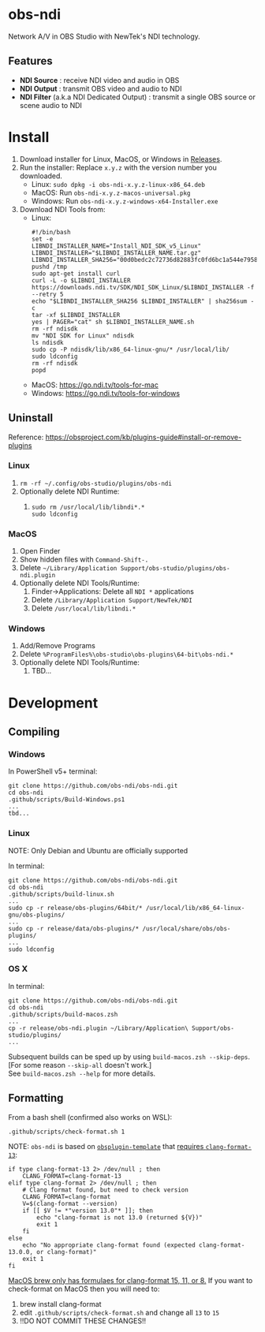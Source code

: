 obs-ndi
==============

Network A/V in OBS Studio with NewTek's NDI technology.

<!--
[![Build Status](https://dev.azure.com/Palakis/obs-ndi/_apis/build/status/Palakis.obs-ndi?branchName=master)](https://dev.azure.com/Palakis/obs-ndi/_build/latest?definitionId=1&branchName=master)
[![Twitter](https://img.shields.io/twitter/url/https/twitter.com/fold_left.svg?style=social&label=Follow%20%40LePalakis)](https://twitter.com/LePalakis)
[![Financial Contributors on Open Collective](https://opencollective.com/obs-websocket/all/badge.svg?label=financial+contributors)](https://opencollective.com/obs-websocket)
-->

## Features
- **NDI Source** : receive NDI video and audio in OBS
- **NDI Output** : transmit OBS video and audio to NDI
- **NDI Filter** (a.k.a NDI Dedicated Output) : transmit a single OBS source or scene audio to NDI

# Install

1. Download installer for Linux, MacOS, or Windows in [Releases](https://github.com/obs-ndi/obs-ndi/releases).
2. Run the installer:
   Replace `x.y.z` with the version number you downloaded.
    * Linux: `sudo dpkg -i obs-ndi-x.y.z-linux-x86_64.deb`
    * MacOS: Run `obs-ndi-x.y.z-macos-universal.pkg`
    * Windows: Run `obs-ndi-x.y.z-windows-x64-Installer.exe`
2. Download NDI Tools from:
    * Linux:
      ```
      #!/bin/bash
      set -e
      LIBNDI_INSTALLER_NAME="Install_NDI_SDK_v5_Linux"
      LIBNDI_INSTALLER="$LIBNDI_INSTALLER_NAME.tar.gz"
      LIBNDI_INSTALLER_SHA256="00d0bedc2c72736d82883fc0fd6bc1a544e7958c7e46db79f326633d44e15153"
      pushd /tmp
      sudo apt-get install curl
      curl -L -o $LIBNDI_INSTALLER https://downloads.ndi.tv/SDK/NDI_SDK_Linux/$LIBNDI_INSTALLER -f --retry 5
      echo "$LIBNDI_INSTALLER_SHA256 $LIBNDI_INSTALLER" | sha256sum -c
      tar -xf $LIBNDI_INSTALLER
      yes | PAGER="cat" sh $LIBNDI_INSTALLER_NAME.sh
      rm -rf ndisdk
      mv "NDI SDK for Linux" ndisdk
      ls ndisdk
      sudo cp -P ndisdk/lib/x86_64-linux-gnu/* /usr/local/lib/
      sudo ldconfig
      rm -rf ndisdk
      popd
      ```
    * MacOS: https://go.ndi.tv/tools-for-mac
    * Windows: https://go.ndi.tv/tools-for-windows
        
## Uninstall

Reference: https://obsproject.com/kb/plugins-guide#install-or-remove-plugins

### Linux

1. `rm -rf ~/.config/obs-studio/plugins/obs-ndi`
2. Optionally delete NDI Runtime:
    1. ```
       sudo rm /usr/local/lib/libndi*.*
       sudo ldconfig
       ```

### MacOS

1. Open Finder
2. Show hidden files with `Command-Shift-.`
3. Delete `~/Library/Application Support/obs-studio/plugins/obs-ndi.plugin`
4. Optionally delete NDI Tools/Runtime:
    1. Finder->Applications: Delete all `NDI *` applications
    2. Delete `/Library/Application Support/NewTek/NDI`
    2. Delete `/usr/local/lib/libndi.*`

### Windows

1. Add/Remove Programs
2. Delete `%ProgramFiles%\obs-studio\obs-plugins\64-bit\obs-ndi.*`
3. Optionally delete NDI Tools/Runtime:
    1. TBD...


# Development

## Compiling

### Windows
In PowerShell v5+ terminal:
```
git clone https://github.com/obs-ndi/obs-ndi.git
cd obs-ndi
.github/scripts/Build-Windows.ps1
...
tbd...
```

### Linux
NOTE: Only Debian and Ubuntu are officially supported

In terminal:
```
git clone https://github.com/obs-ndi/obs-ndi.git
cd obs-ndi
.github/scripts/build-linux.sh
...
sudo cp -r release/obs-plugins/64bit/* /usr/local/lib/x86_64-linux-gnu/obs-plugins/
...
sudo cp -r release/data/obs-plugins/* /usr/local/share/obs/obs-plugins/
...
sudo ldconfig
```

### OS X
In terminal:
```
git clone https://github.com/obs-ndi/obs-ndi.git
cd obs-ndi
.github/scripts/build-macos.zsh
...
cp -r release/obs-ndi.plugin ~/Library/Application\ Support/obs-studio/plugins/
...
```

Subsequent builds can be sped up by using `build-macos.zsh --skip-deps`.  
[For some reason `--skip-all` doesn't work.]  
See `build-macos.zsh --help` for more details.

## Formatting
From a bash shell (confirmed also works on WSL):
```
.github/scripts/check-format.sh 1
```
NOTE: `obs-ndi` is based on [`obsplugin-template`](https://github.com/obsproject/obs-plugintemplate) that [requires `clang-format-13`](https://github.com/obsproject/obs-plugintemplate/blob/525650f97209450cf2dcc06ff28ad941cc1bbd7b/.github/scripts/check-format.sh#L29-L42):
```
if type clang-format-13 2> /dev/null ; then
    CLANG_FORMAT=clang-format-13
elif type clang-format 2> /dev/null ; then
    # Clang format found, but need to check version
    CLANG_FORMAT=clang-format
    V=$(clang-format --version)
    if [[ $V != *"version 13.0"* ]]; then
        echo "clang-format is not 13.0 (returned ${V})"
        exit 1
    fi
else
    echo "No appropriate clang-format found (expected clang-format-13.0.0, or clang-format)"
    exit 1
fi
```
[MacOS brew only has formulaes for clang-format 15, 11, or 8.](https://formulae.brew.sh/formula/clang-format)
If you want to check-format on MacOS then you will need to:
1. brew install clang-format
2. edit `.github/scripts/check-format.sh` and change all `13` to `15`
3. !!DO NOT COMMIT THESE CHANGES!!
